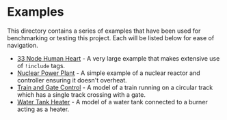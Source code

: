# Examples

This directory contains a series of examples that have been used for benchmarking or testing this project.
Each will be listed below for ease of navigation.

- [33 Node Human Heart](heart) - A very large example that makes extensive use of `!include` tags.
- [Nuclear Power Plant](nuclear_plant) - A simple example of a nuclear reactor and controller ensuring it doesn't overheat.
- [Train and Gate Control](train_gate) - A model of a train running on a circular track which has a single track crossing with a gate.
- [Water Tank Heater](water_heater) - A model of a water tank connected to a burner acting as a heater.

